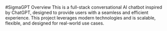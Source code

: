 #SigmaGPT
Overview
This is a full-stack conversational AI chatbot inspired by ChatGPT, designed to provide users with a seamless and efficient experience. This project leverages modern technologies and is scalable, flexible, and designed for real-world use cases.
